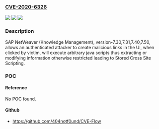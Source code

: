### [CVE-2020-6326](https://cve.mitre.org/cgi-bin/cvename.cgi?name=CVE-2020-6326)
![](https://img.shields.io/static/v1?label=Product&message=SAP%20NetWeaver%20(Knowledge%20Management)&color=blue)
![](https://img.shields.io/static/v1?label=Version&message=%3C7.30%20&color=brighgreen)
![](https://img.shields.io/static/v1?label=Vulnerability&message=Cross%20Site%20Scripting&color=brighgreen)

### Description

SAP NetWeaver (Knowledge Management), version-7.30,7.31,7.40,7.50, allows an authenticated attacker to create malicious links in the UI, when clicked by victim, will execute arbitrary java scripts thus extracting or modifying information otherwise restricted leading to Stored Cross Site Scripting.

### POC

#### Reference
No POC found.

#### Github
- https://github.com/404notf0und/CVE-Flow

